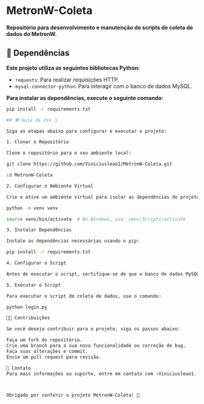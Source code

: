 # MetronW-Coleta

**Repositório para desenvolvimento e manutenção de scripts de coleta de dados do MetronW.**

## 🚀 Dependências

**Este projeto utiliza as seguintes bibliotecas Python:**

- `requests`: Para realizar requisições HTTP.
- `mysql-connector-python`: Para interagir com o banco de dados MySQL.

**Para instalar as dependências, execute o seguinte comando:**

```bash
pip install -r requirements.txt

## 🛠️ Guia de Uso 🎨

Siga as etapas abaixo para configurar e executar o projeto:

1. Clonar o Repositório

Clone o repositório para o seu ambiente local:

git clone https://github.com/Viniciusleao1/MetronW-Coleta.git

cd MetronW-Coleta

2. Configurar o Ambiente Virtual

Crie e ative um ambiente virtual para isolar as dependências do projeto:

python -m venv venv

source venv/bin/activate  # No Windows, use: venv\Scripts\activate

3. Instalar Dependências

Instale as dependências necessárias usando o pip:

pip install -r requirements.txt

4. Configurar o Script

Antes de executar o script, certifique-se de que o banco de dados MySQL está configurado corretamente e que o script login.py está com as credenciais e URLs ajustadas conforme suas necessidades.

5. Executar o Script

Para executar o script de coleta de dados, use o comando:

python login.py

🧑‍💻 Contribuições

Se você deseja contribuir para o projeto, siga os passos abaixo:

Faça um fork do repositório.
Crie uma branch para a sua nova funcionalidade ou correção de bug.
Faça suas alterações e commit.
Envie um pull request para revisão.

📧 Contato
Para mais informações ou suporte, entre em contato com >Viniciusleao1.



Obrigado por conferir o projeto MetronW-Coleta! 🚀


